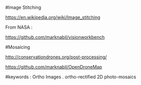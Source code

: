 #Image Stitching

https://en.wikipedia.org/wiki/Image_stitching

From NASA :

https://github.com/marknabil/visionworkbench


#Mosaicing

http://conservationdrones.org/post-processing/

https://github.com/marknabil/OpenDroneMap


#keywords : 
Ortho Images . 
ortho-rectified 2D photo-mosaics
